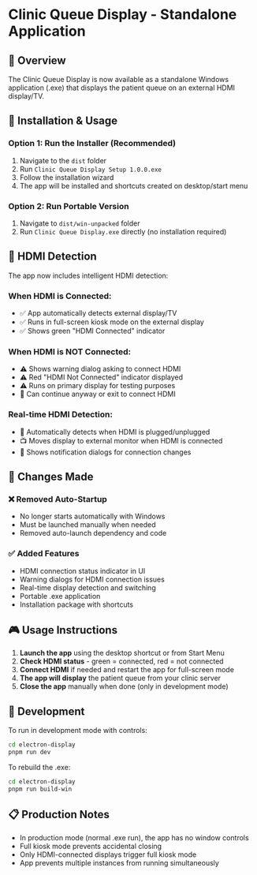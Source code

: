 # Clinic Queue Display - Standalone Application

## 🎯 Overview

The Clinic Queue Display is now available as a standalone Windows application (.exe) that displays the patient queue on an external HDMI display/TV.

## 📁 Installation & Usage

### Option 1: Run the Installer (Recommended)
1. Navigate to the `dist` folder
2. Run `Clinic Queue Display Setup 1.0.0.exe`
3. Follow the installation wizard
4. The app will be installed and shortcuts created on desktop/start menu

### Option 2: Run Portable Version
1. Navigate to `dist/win-unpacked` folder
2. Run `Clinic Queue Display.exe` directly (no installation required)

## 🔌 HDMI Detection

The app now includes intelligent HDMI detection:

### When HDMI is Connected:
- ✅ App automatically detects external display/TV
- ✅ Runs in full-screen kiosk mode on the external display
- ✅ Shows green "HDMI Connected" indicator

### When HDMI is NOT Connected:
- ⚠️ Shows warning dialog asking to connect HDMI
- ⚠️ Red "HDMI Not Connected" indicator displayed
- ⚠️ Runs on primary display for testing purposes
- 🔄 Can continue anyway or exit to connect HDMI

### Real-time HDMI Detection:
- 🔄 Automatically detects when HDMI is plugged/unplugged
- 📺 Moves display to external monitor when HDMI is connected
- 💬 Shows notification dialogs for connection changes

## 🚫 Changes Made

### ❌ Removed Auto-Startup
- No longer starts automatically with Windows
- Must be launched manually when needed
- Removed auto-launch dependency and code

### ✅ Added Features
- HDMI connection status indicator in UI
- Warning dialogs for HDMI connection issues
- Real-time display detection and switching
- Portable .exe application
- Installation package with shortcuts

## 🎮 Usage Instructions

1. **Launch the app** using the desktop shortcut or from Start Menu
2. **Check HDMI status** - green = connected, red = not connected
3. **Connect HDMI** if needed and restart the app for full-screen mode
4. **The app will display** the patient queue from your clinic server
5. **Close the app** manually when done (only in development mode)

## 🔧 Development

To run in development mode with controls:
```bash
cd electron-display
pnpm run dev
```

To rebuild the .exe:
```bash
cd electron-display
pnpm run build-win
```

## 📋 Production Notes

- In production mode (normal .exe run), the app has no window controls
- Full kiosk mode prevents accidental closing
- Only HDMI-connected displays trigger full kiosk mode
- App prevents multiple instances from running simultaneously 